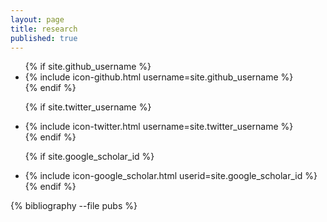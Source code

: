```yaml
---
layout: page
title: research
published: true
---
```



<ul class="social-media-list">
  {% if site.github_username %}
  <li>
    {% include icon-github.html username=site.github_username %}
  </li>
  {% endif %}

  {% if site.twitter_username %}
  <li>
    {% include icon-twitter.html username=site.twitter_username %}
  </li>
  {% endif %}

  {% if site.google_scholar_id %}
  <li>
    {% include icon-google_scholar.html userid=site.google_scholar_id %}
  </li>
  {% endif %}
</ul>

<!-- {% bibliography_count -f pubs %} -->

{% bibliography --file pubs %}
